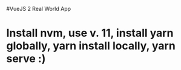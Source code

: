 #VueJS 2 Real World App

# Install nvm, use v. 11, install yarn globally, yarn install locally, yarn serve :)
